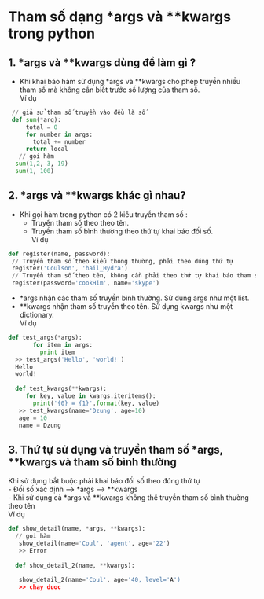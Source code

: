 # Tham số dạng *args và **kwargs trong python
## 1. *args và \**kwargs dùng để làm gì ? 
- Khi khai báo hàm sử dụng *args và \**kwargs cho phép truyền nhiều tham số mà không cần biết trước số lượng của tham số.  
Ví dụ    
```py
 // giả sử tham số truyền vào đều là số  
 def sum(*arg):  
     total = 0  
     for number in args:  
       total += number  
     return local  
   // gọi hàm   
  sum(1,2, 3, 19)  
  sum(1, 100)
  ```  
## 2. *args và \**kwargs khác gì nhau?  
- Khi gọi hàm trong python có 2 kiểu truyền tham số :  
    - Truyền tham số theo theo tên.  
    - Truyền tham số bình thường theo thứ tự khai báo đối số.  
Ví dụ  
```py
def register(name, password):  
 // Truyền tham số theo kiểu thông thường, phải theo đúng thứ tự  
 register('Coulson', 'hail_Hydra')  
 // Truyền tham số theo tên, không cần phải theo thứ tự khai báo tham số  
 register(password='cookHim', name='skype')  
 ```  
 - *args nhận các tham số truyền bình thường. Sử dụng args như một list.    
 - \**kwargs nhận tham số truyền theo tên. Sử dụng kwargs như một dictionary.    
 Ví dụ  
 ```py
 def test_args(*args):  
        for item in args:  
          print item  
   >> test_args('Hello', 'world!')  
   Hello  
   world!  
     
   def test_kwargs(**kwargs):  
      for key, value in kwargs.iteritems():  
        print('{0} = {1}'.format(key, value)  
    >> test_kwargs(name='Dzung', age=10)  
    age = 10  
    name = Dzung  
  ```  
 ## 3. Thứ tự sử dụng và truyền tham số *args, \**kwargs và tham số bình thường   
 Khi sử dụng bắt buộc phải khai báo đối số theo đúng thứ tự  
    - Đối số xác định --> *args --> \**kwargs  
    - Khi sử dụng cả *args và \**kwargs không thể truyền tham số bình thường theo tên  
 Ví dụ    
 ```py 
 def show_detail(name, *args, **kwargs):  
   // gọi hàm  
    show_detail(name='Coul', 'agent', age='22')  
    >> Error  
    
   def show_detail_2(name, **kwargs):  
          
    show_detail_2(name='Coul', age='40, level='A')    
    >> chay duoc
  ```  
    
 
